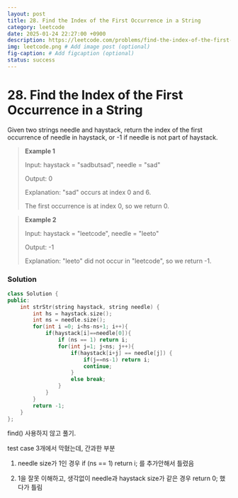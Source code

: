 ```yaml
---
layout: post
title: 28. Find the Index of the First Occurrence in a String
category: leetcode
date: 2025-01-24 22:27:00 +0900
description: https://leetcode.com/problems/find-the-index-of-the-first-occurrence-in-a-string/description/?envType=company&envId=google&favoriteSlug=google-thirty-days
img: leetcode.png # Add image post (optional)
fig-caption: # Add figcaption (optional)
status: success
---
```



# 28. Find the Index of the First Occurrence in a String

Given two strings needle and haystack, return the index of the first occurrence of needle in haystack, or -1 if needle is not part of haystack.

 

> **Example 1**
> 
> Input: haystack = "sadbutsad", needle = "sad"
> 
> Output: 0
> 
> Explanation: "sad" occurs at index 0 and 6.
> 
> The first occurrence is at index 0, so we return 0.

> **Example 2**
> 
> Input: haystack = "leetcode", needle = "leeto"
> 
> Output: -1
> 
> Explanation: "leeto" did not occur in "leetcode", so we return -1.



### Solution 

```cpp
class Solution {
public:
    int strStr(string haystack, string needle) {
        int hs = haystack.size();
        int ns = needle.size();
        for(int i =0; i<hs-ns+1; i++){
            if(haystack[i]==needle[0]){
                if (ns == 1) return i;
                for(int j=1; j<ns; j++){
                    if(haystack[i+j] == needle[j]) {
                        if(j==ns-1) return i;
                        continue;
                    }
                    else break; 
                }
            }
        }
        return -1;
    }
};
```
find() 사용하지 않고 풀기.

test case 3개에서 막혔는데, 간과한 부분 

1. needle size가 1인 경우 if (ns == 1) return i; 를 추가안해서 틀렸음
   
2. 1을 잘못 이해하고, 생각없이 needle과 haystack size가 같은 경우 return 0; 했다가 틀림
